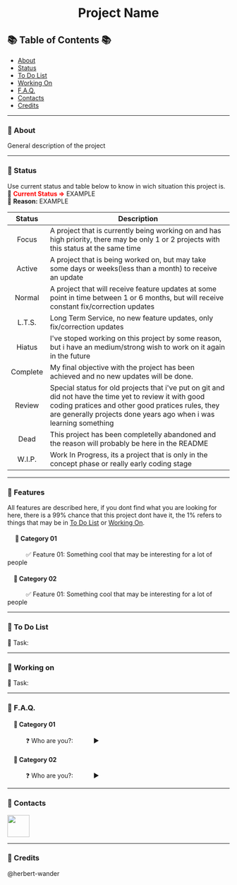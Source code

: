 # <p align="center">Project Name</p>

## :books: Table of Contents :books:

- [About](#diamond_shape_with_a_dot_inside-About)
- [Status](#diamond_shape_with_a_dot_inside-Status)
- [To Do List](#diamond_shape_with_a_dot_inside-To-Do-List)
- [Working On](#diamond_shape_with_a_dot_inside-Working-On)
- [F.A.Q.](#diamond_shape_with_a_dot_inside-FAQ)
- [Contacts](#diamond_shape_with_a_dot_inside-Contacts)
- [Credits](#diamond_shape_with_a_dot_inside-Credits)
_________________
### :diamond_shape_with_a_dot_inside: About
General description of the project
_________________
### :diamond_shape_with_a_dot_inside: Status
Use current status and table below to know in wich situation this project is.<br>
:loudspeaker: **<font color="red">Current Status =></font>** EXAMPLE<br>
:loudspeaker: **Reason:** EXAMPLE
<div align="center">

| Status        | Description |
| :-----------: | ----------- |
| Focus        | A project that is currently being working on and has high priority, there may be only 1 or 2 projects with this status at the same time |
| Active     | A project that is being worked on, but may take some days or weeks(less than a month) to receive an update |
| Normal | A project that will receive feature updates at some point in time between 1 or 6 months, but will receive constant fix/correction updates |
| L.T.S. | Long Term Service, no new feature updates, only fix/correction updates |
| Hiatus | I've stoped working on this project by some reason, but i have an medium/strong wish to work on it again in the future |
| Complete | My final objective with the project has been achieved and no new updates will be done. |
| Review | Special status for old projects that i've put on git and did not have the time yet to review it with good coding pratices and other good pratices rules, they are generally projects done years ago when i was learning something |
| Dead | This project has been completelly abandoned and the reason will probably be here in the README |
| W.I.P. | Work In Progress, its a project that is only in the concept phase or really early coding stage |

</div>

_________________

### :diamond_shape_with_a_dot_inside: Features
All features are described here, if you dont find what you are looking for here, there is a 99% chance that this project dont have it, the 1% refers to things that may be in [To Do List](#diamond_shape_with_a_dot_inside-To-Do-List) or [Working On](#diamond_shape_with_a_dot_inside-Working-On).
#### &emsp; :bookmark: Category 01
&emsp;&emsp;&emsp;:white_check_mark: Feature 01: Something cool that may be interesting for a lot of people
#### &emsp;:bookmark: Category 02
&emsp;&emsp;&emsp;:white_check_mark: Feature 01: Something cool that may be interesting for a lot of people
_________________
### :diamond_shape_with_a_dot_inside: To Do List
:black_square_button: Task: 
_________________
### :diamond_shape_with_a_dot_inside: Working on
:construction: Task:
_________________
### :diamond_shape_with_a_dot_inside: F.A.Q.
#### &emsp;:bookmark: Category 01
&emsp;&emsp;&emsp;:question: Who are you?:
&emsp;&emsp;&emsp;:arrow_forward:
#### &emsp;:bookmark: Category 02
&emsp;&emsp;&emsp;:question: Who are you?:
&emsp;&emsp;&emsp;:arrow_forward:
_________________
### :diamond_shape_with_a_dot_inside: Contacts
<a href="https://www.google.com" target="_blank"><img src="https://mmos.com/wp-content/uploads/2017/06/discord-banner.jpg" height=50></a>

_________________
### :diamond_shape_with_a_dot_inside: Credits
@herbert-wander
